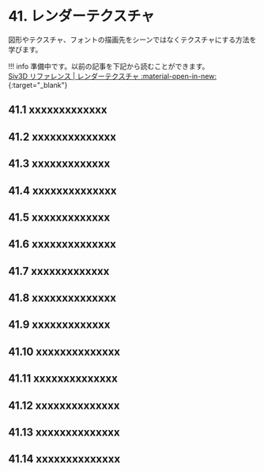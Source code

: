 # 41. レンダーテクスチャ
図形やテクスチャ、フォントの描画先をシーンではなくテクスチャにする方法を学びます。

!!! info
    準備中です。以前の記事を下記から読むことができます。  
    [Siv3D リファレンス | レンダーテクスチャ :material-open-in-new:](https://zenn.dev/reputeless/books/siv3d-documentation/viewer/tutorial-rendertexture){:target="_blank"}


## 41.1 xxxxxxxxxxxxx


## 41.2 xxxxxxxxxxxxxx


## 41.3 xxxxxxxxxxxxx


## 41.4 xxxxxxxxxxxxxx


## 41.5 xxxxxxxxxxxxx


## 41.6 xxxxxxxxxxxxxx


## 41.7 xxxxxxxxxxxxx


## 41.8 xxxxxxxxxxxxxx


## 41.9 xxxxxxxxxxxxx


## 41.10 xxxxxxxxxxxxxx


## 41.11 xxxxxxxxxxxxxx


## 41.12 xxxxxxxxxxxxxx


## 41.13 xxxxxxxxxxxxxx


## 41.14 xxxxxxxxxxxxxx

<!--
```cpp
# include <Siv3D.hpp>

BlendState GetCustomBlend()
{
	BlendState bs = BlendState::Default2D;
	bs.srcAlpha = Blend::SrcAlpha;
	bs.dstAlpha = Blend::DestAlpha;
	bs.opAlpha = BlendOp::Max;
	return bs;
}

void Main()
{
	Scene::SetBackground(ColorF{ 0.8, 0.9, 1.0 });

	const Font font{ 48, Typeface::Heavy };
	const Texture texture{ U"example/siv3d-kun.png" };
	MSRenderTexture renderTexture{ 600, 600 };

	while (System::Update())
	{
		{
			renderTexture.clear(ColorF{ 0.8, 0.9, 1.0, 0.0 });
			const ScopedRenderStates2D blend{ GetCustomBlend() };
			const ScopedRenderTarget2D target{ renderTexture };

			Circle{ 300, 200, 100 }.draw(ColorF{ 0.1, 0.3, 0.5, 0.4 });
			texture.draw();
			font(U"Hello, Siv3D!").draw(40, 120, ColorF{ 0.1, 0.3, 0.5 });
		}

		{
			Graphics2D::Flush();
			renderTexture.resolve();

			for (int32 x : Range(-2, 10))
			{
				Rect{ x * 100, 0, 20, 600 }.shearedX(200).draw();
			}

			renderTexture.draw();
		}
	}
}
```
-->

